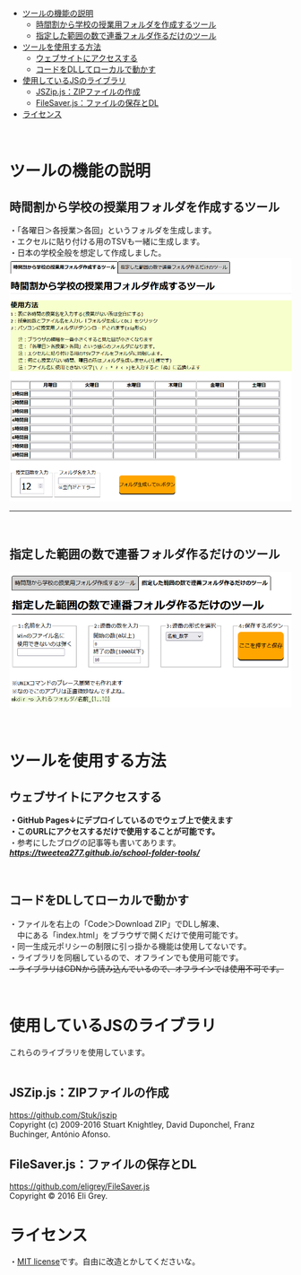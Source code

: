 
- [ツールの機能の説明](#ツールの機能の説明)
  - [時間割から学校の授業用フォルダを作成するツール](#時間割から学校の授業用フォルダを作成するツール)
  - [指定した範囲の数で連番フォルダ作るだけのツール](#指定した範囲の数で連番フォルダ作るだけのツール)
- [ツールを使用する方法](#ツールを使用する方法)
  - [ウェブサイトにアクセスする](#ウェブサイトにアクセスする)
  - [コードをDLしてローカルで動かす](#コードをdlしてローカルで動かす)
- [使用しているJSのライブラリ](#使用しているjsのライブラリ)
  - [JSZip.js：ZIPファイルの作成](#jszipjszipファイルの作成)
  - [FileSaver.js：ファイルの保存とDL](#filesaverjsファイルの保存とdl)
- [ライセンス](#ライセンス)


<br>  

# ツールの機能の説明 
## 時間割から学校の授業用フォルダを作成するツール
・「各曜日＞各授業＞各回」というフォルダを生成します。  
・エクセルに貼り付ける用のTSVも一緒に生成します。  
・日本の学校全般を想定して作成しました。  
![screenshot](screenshots/screenshot1.PNG)  

<hr>

<br>  

## 指定した範囲の数で連番フォルダ作るだけのツール

![screenshot2](screenshots/screenshot2.PNG)  

<br>

# ツールを使用する方法

## ウェブサイトにアクセスする
**・GitHub Pages↓にデプロイしているのでウェブ上で使えます**  
**・このURLにアクセスするだけで使用することが可能です。**  
・参考にしたブログの記事等も書いてあります。  
***https://tweetea277.github.io/school-folder-tools/***

<br>

## コードをDLしてローカルで動かす
・ファイルを右上の「Code＞Download ZIP」でDLし解凍、  
　中にある「index.html」をブラウザで開くだけで使用可能です。  
・同一生成元ポリシーの制限に引っ掛かる機能は使用してないです。  
・ライブラリを同梱しているので、オフラインでも使用可能です。  
~~・ライブラリはCDNから読み込んでいるので、オフラインでは使用不可です。~~  

<br>

# 使用しているJSのライブラリ
これらのライブラリを使用しています。  <br><br>

## JSZip.js：ZIPファイルの作成
https://github.com/Stuk/jszip  
Copyright (c) 2009-2016 Stuart Knightley, David Duponchel, Franz Buchinger, António Afonso.
<br>
  
## FileSaver.js：ファイルの保存とDL  
https://github.com/eligrey/FileSaver.js  
Copyright © 2016 Eli Grey.
<br>
  
# ライセンス
・[MIT license](https://en.wikipedia.org/wiki/MIT_License)です。自由に改造とかしてくださいな。

